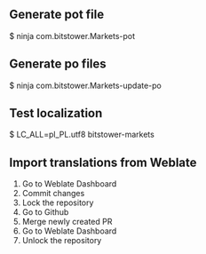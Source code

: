 ## Generate pot file

  $ ninja com.bitstower.Markets-pot

## Generate po files

  $ ninja com.bitstower.Markets-update-po

## Test localization

  $ LC_ALL=pl_PL.utf8 bitstower-markets

## Import translations from Weblate

1. Go to Weblate Dashboard
1. Commit changes
1. Lock the repository
1. Go to Github
1. Merge newly created PR
1. Go to Weblate Dashboard
1. Unlock the repository
